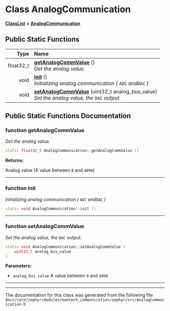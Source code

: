 

# Class AnalogCommunication



[**ClassList**](annotated.md) **>** [**AnalogCommunication**](classAnalogCommunication.md)












































## Public Static Functions

| Type | Name |
| ---: | :--- |
|  float32\_t | [**getAnalogCommValue**](#function-getanalogcommvalue) () <br>_Get the analog value._  |
|  void | [**init**](#function-init) () <br>_Initializing analog communication (_ `ADC` _and_`DAC` _)_ |
|  void | [**setAnalogCommValue**](#function-setanalogcommvalue) (uint32\_t analog\_bus\_value) <br>_Set the analog value, the_ `DAC` _output._ |


























## Public Static Functions Documentation




### function getAnalogCommValue 

_Get the analog value._ 
```C++
static float32_t AnalogCommunication::getAnalogCommValue () 
```





**Returns:**

Analog value (A value between `0` and `4096`) 





        

<hr>



### function init 

_Initializing analog communication (_ `ADC` _and_`DAC` _)_
```C++
static void AnalogCommunication::init () 
```




<hr>



### function setAnalogCommValue 

_Set the analog value, the_ `DAC` _output._
```C++
static void AnalogCommunication::setAnalogCommValue (
    uint32_t analog_bus_value
) 
```





**Parameters:**


* `analog_bus_value` A value between `0` and `4096` 




        

<hr>

------------------------------
The documentation for this class was generated from the following file `docs/core/zephyr/modules/owntech_communication/zephyr/src/AnalogCommunication.h`

